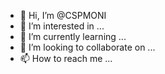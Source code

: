 - 👋 Hi, I’m @CSPMONI
- 👀 I’m interested in ...
- 🌱 I’m currently learning ...
- 💞️ I’m looking to collaborate on ...
- 📫 How to reach me ...

<!---
CSPMONI/CSPMONI is a ✨ special ✨ repository because its `README.md` (this file) appears on your GitHub profile.
You can click the Preview link to take a look at your changes.
--->
